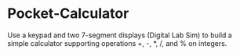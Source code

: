 # Pocket-Calculator
Use a keypad and two 7-segment displays (Digital Lab Sim) to build a simple calculator supporting operations +, -, *, /, and % on integers. 
